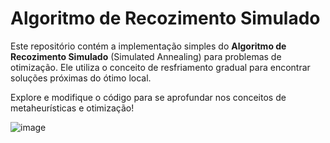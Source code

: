 # Algoritmo de Recozimento Simulado

Este repositório contém a implementação simples do **Algoritmo de Recozimento Simulado** (Simulated Annealing) para problemas de otimização. Ele utiliza o conceito de resfriamento gradual para encontrar soluções próximas do ótimo local.

Explore e modifique o código para se aprofundar nos conceitos de metaheurísticas e otimização!



![image](https://github.com/user-attachments/assets/ff662251-f0ad-4d0f-8a98-50a718c7ebb2)
